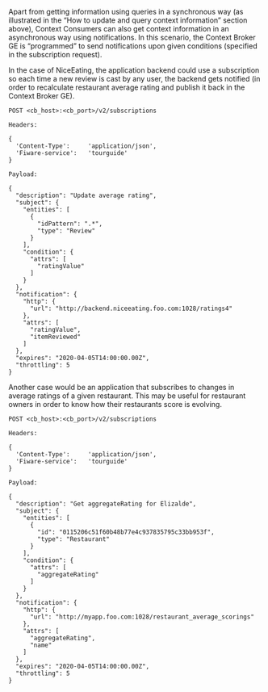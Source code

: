 Apart from getting information using queries in a synchronous way (as
illustrated in the “How to update and query context information” section
above), Context Consumers can also get context information in an
asynchronous way using notifications. In this scenario, the Context
Broker GE is “programmed” to send notifications upon given conditions
(specified in the subscription request).

In the case of NiceEating, the application backend could use a
subscription so each time a new review is cast by any user, the backend
gets notified (in order to recalculate restaurant average rating and
publish it back in the Context Broker GE).

    POST <cb_host>:<cb_port>/v2/subscriptions 
        
    Headers:

    {
      'Content-Type':     'application/json',
      'Fiware-service':   'tourguide'
    }

    Payload:

    {
      "description": "Update average rating",
      "subject": {
        "entities": [
          {
            "idPattern": ".*",
            "type": "Review"
          }
        ],
        "condition": {
          "attrs": [
            "ratingValue"
          ]
        }
      },
      "notification": {
        "http": {
          "url": "http://backend.niceeating.foo.com:1028/ratings4"
        },
        "attrs": [
          "ratingValue",
          "itemReviewed"
        ]
      },
      "expires": "2020-04-05T14:00:00.00Z",
      "throttling": 5
    }



Another case would be an application that subscribes to changes in
average ratings of a given restaurant. This may be useful for restaurant
owners in order to know how their restaurants score is evolving.

    POST <cb_host>:<cb_port>/v2/subscriptions
        
    Headers:

    {
      'Content-Type':     'application/json',
      'Fiware-service':   'tourguide'
    }

    Payload:

    {
      "description": "Get aggregateRating for Elizalde",
      "subject": {
        "entities": [
          {
            "id": "0115206c51f60b48b77e4c937835795c33bb953f",
            "type": "Restaurant"
          }
        ],
        "condition": {
          "attrs": [
            "aggregateRating"
          ]
        }
      },
      "notification": {
        "http": {
          "url": "http://myapp.foo.com:1028/restaurant_average_scorings"
        },
        "attrs": [
          "aggregateRating",
          "name"
        ]
      },
      "expires": "2020-04-05T14:00:00.00Z",
      "throttling": 5
    }

 
